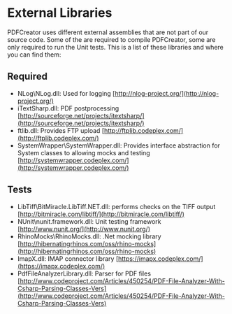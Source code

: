 # External Libraries

PDFCreator uses different external assemblies that are not part of our source code. Some of the are required to compile PDFCreator, some are only required to run the Unit tests. This is a list of these libraries and where you can find them:

## Required

 - NLog\NLog.dll: Used for logging [http://nlog-project.org/](http://nlog-project.org/)
 - iTextSharp.dll: PDF postprocessing [http://sourceforge.net/projects/itextsharp/](http://sourceforge.net/projects/itextsharp/)
 - ftlib.dll: Provides FTP upload [http://ftplib.codeplex.com/](http://ftplib.codeplex.com/)
 - SystemWrapper\SystemWrapper.dll: Provides interface abstraction for System classes to allowing mocks and testing [http://systemwrapper.codeplex.com/](http://systemwrapper.codeplex.com/)

## Tests
 - LibTiff\BitMiracle.LibTiff.NET.dll: performs checks on the TIFF output [http://bitmiracle.com/libtiff/](http://bitmiracle.com/libtiff/)
 - NUnit\nunit.framework.dll: Unit testing framework [http://www.nunit.org/](http://www.nunit.org/)
 - RhinoMocks\RhinoMocks.dll: .Net mocking library [http://hibernatingrhinos.com/oss/rhino-mocks](http://hibernatingrhinos.com/oss/rhino-mocks)
 - ImapX.dll: IMAP connector library [https://imapx.codeplex.com/](https://imapx.codeplex.com/)
 - PdfFileAnalyzerLibrary.dll: Parser for PDF files [http://www.codeproject.com/Articles/450254/PDF-File-Analyzer-With-Csharp-Parsing-Classes-Vers](http://www.codeproject.com/Articles/450254/PDF-File-Analyzer-With-Csharp-Parsing-Classes-Vers)